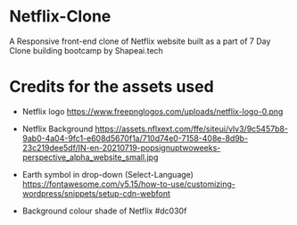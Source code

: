 # Netflix-Clone
A Responsive front-end clone of Netflix website built as a part of 7 Day Clone building bootcamp by Shapeai.tech

# Credits for the assets used
- Netflix logo 
https://www.freepnglogos.com/uploads/netflix-logo-0.png

- Netflix Background 
https://assets.nflxext.com/ffe/siteui/vlv3/9c5457b8-9ab0-4a04-9fc1-e608d5670f1a/710d74e0-7158-408e-8d9b-23c219dee5df/IN-en-20210719-popsignuptwoweeks-perspective_alpha_website_small.jpg

- Earth symbol in drop-down (Select-Language)
https://fontawesome.com/v5.15/how-to-use/customizing-wordpress/snippets/setup-cdn-webfont

- Background colour shade of Netflix
#dc030f
